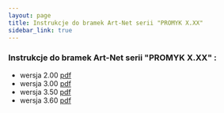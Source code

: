 ```yaml
---
layout: page
title: Instrukcje do bramek Art-Net serii "PROMYK X.XX"
sidebar_link: true
---
```


### Instrukcje do bramek Art-Net serii "PROMYK X.XX" :

* wersja 2.00 [pdf](pdf/promyk2_00_instrukcja_obslugi_.pdf)
* wersja 3.00 [pdf](pdf/promyk_3_00.pdf)
* wersja 3.50 [pdf](pdf/PROMYK_3_50_Instrukcja_uzytkownika_v1_00.pdf)
* wersja 3.60 [pdf](pdf/manual-promyk3_60.pdf)